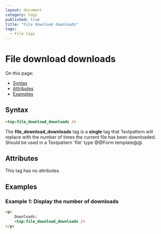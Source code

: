 ```yaml
---
layout: document
category: tags
published: true
title: "File download downloads"
tags:
  - File tags
---
```


# File download downloads

On this page:

* [Syntax](#user-content-syntax)
* [Attributes](#user-content-attributes)
* [Examples](#user-content-examples)

## Syntax

```html
<txp:file_download_downloads />
```

The **file_download_downloads** tag is a __single__ tag that Textpattern will replace with the number of times the current file has been downloaded. Should be used in a Textpattern 'file' type @@Form template@@.

## Attributes

This tag has no attributes.

## Examples

### Example 1: Display the number of downloads

```html
<p>
    Downloads:
    <txp:file_download_downloads />
</p>
